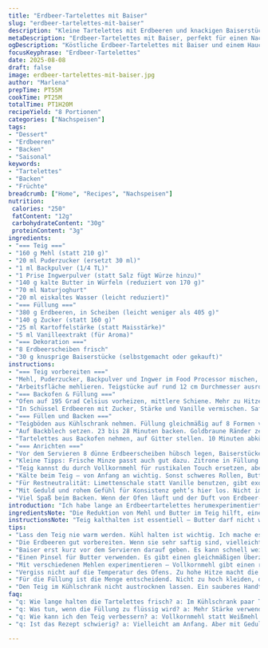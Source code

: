 ```yaml
---
title: "Erdbeer-Tartelettes mit Baiser"
slug: "erdbeer-tartelettes-mit-baiser"
description: "Kleine Tartelettes mit Erdbeeren und knackigen Baiserstücken, gebacken auf einem mürben Boden aus Mehl, Zucker und Butter. Besonders durch eine Prise Ingwerpulver im Teig und ein paar Tropfen Vanilleextrakt in der Füllung. Statt Speisestärke sorgt Kartoffelstärke für ein etwas anderes Mundgefühl. Kühlung ist unverzichtbar, damit die Teiglinge beim Backen nicht schrumpfen. Die Kombination aus säuerlichen Erdbeeren und süßem Baiser ergibt eine Textur mit Kontrast zwischen weich und knusprig. Backzeit variiert je nach Ofen, visuelles und taktiles Feedback nutzt man am besten. Die Meringue kann man selbst oder fertig nehmen, aber frisch macht es mehr her. Unbedingt auf die Temperatur im Ofen achten, sonst wird der Boden zäh oder die Erdbeeren zu matschig."
metaDescription: "Erdbeer-Tartelettes mit Baiser, perfekt für einen Nachmittag. Knusprig, frisch und eine Überraschung durch Ingwer im Teig. Genuss pur."
ogDescription: "Köstliche Erdbeer-Tartelettes mit Baiser und einem Hauch von Ingwer. Ideal für den Kaffeetisch oder einen besonderen Anlass."
focusKeyphrase: "Erdbeer-Tartelettes"
date: 2025-08-08
draft: false
image: erdbeer-tartelettes-mit-baiser.jpg
author: "Marlena"
prepTime: PT55M
cookTime: PT25M
totalTime: PT1H20M
recipeYield: "8 Portionen"
categories: ["Nachspeisen"]
tags:
- "Dessert"
- "Erdbeeren"
- "Backen"
- "Saisonal"
keywords:
- "Tartelettes"
- "Backen"
- "Früchte"
breadcrumb: ["Home", "Recipes", "Nachspeisen"]
nutrition: 
 calories: "250"
 fatContent: "12g"
 carbohydrateContent: "30g"
 proteinContent: "3g"
ingredients:
- "=== Teig ==="
- "160 g Mehl (statt 210 g)"
- "20 ml Puderzucker (ersetzt 30 ml)"
- "1 ml Backpulver (1/4 TL)"
- "1 Prise Ingwerpulver (statt Salz fügt Würze hinzu)"
- "140 g kalte Butter in Würfeln (reduziert von 170 g)"
- "70 ml Naturjoghurt"
- "20 ml eiskaltes Wasser (leicht reduziert)"
- "=== Füllung ==="
- "380 g Erdbeeren, in Scheiben (leicht weniger als 405 g)"
- "140 g Zucker (statt 160 g)"
- "25 ml Kartoffelstärke (statt Maisstärke)"
- "5 ml Vanilleextrakt (für Aroma)"
- "=== Dekoration ==="
- "8 Erdbeerscheiben frisch"
- "30 g knusprige Baiserstücke (selbstgemacht oder gekauft)"
instructions:
- "=== Teig vorbereiten ==="
- "Mehl, Puderzucker, Backpulver und Ingwer im Food Processor mischen, bis gleichmäßig. Butter zugeben. Kurz pulsieren, bis Butter Erbsengröße hat. Nicht zu lange, sonst achtet drauf, dass Fett nicht warm wird. Dann Joghurt und Wasser zugeben. Pulsieren, bis Teig gerade zusammenkommt. Am Rand klebt noch ein wenig, ist okay. Falls zu trocken, paar Tropfen Wasser noch. Vom Cutter in die Hand nehmen, zu Rolle formen, in 8 Stücke schneiden. So bleibt die Temperatur besser erhalten, wichtig für Fluff. Rollen müssen nicht perfekt, rustikal gut."
- "Arbeitsfläche mehlieren. Teigstücke auf rund 12 cm Durchmesser ausrollen, 3 mm dick. Deckel von Tartelettes-Formen fetten (Butter genügt). Teig einschlagen, Ränder schön andrücken, Laminat-Optik entsteht durch kalte Butter. Form mit Teig kühlen, mindestens 25 Minuten. Kühlschrank macht Teig fester, weniger Schrumpfen beim Backen garantiere ich mir so. Vorsicht: zu lang im Kühlschrank trocknen sie aus, abdecken!"
- "=== Backofen & Füllung ==="
- "Ofen auf 195 Grad Celsius vorheizen, mittlere Schiene. Mehr zu Hitze lieber etwas weniger als zu viel. Dadurch verbrennen die Teigränder nicht zu schnell, der Boden wird richtig durchgebacken."
- "In Schüssel Erdbeeren mit Zucker, Stärke und Vanille vermischen. Saft tritt bisschen aus. Hände rühren, damit Beeren aufbrechen, aber nicht matschig werden. Stärke bindet Flüssigkeit, verhindert zu flüssige Füllung. Kartoffelstärke sorgt für weiche, nicht klebrige Konsistenz, eine kleine Eigenschaft, die oft unterschätzt wird."
- "=== Füllen und Backen ==="
- "Teigböden aus Kühlschrank nehmen. Füllung gleichmäßig auf 8 Formen verteilen. Saft dabei möglichst mitverwenden; gibt Geschmack but keine Pfütze. Wichtig ist, dass Füllung nicht zu hoch, max. 1 cm. Sonst backt die Füllung nicht durch, wahrscheinliche Fehlstelle."
- "Auf Backblech setzen. 23 bis 28 Minuten backen. Goldbraune Ränder zeigen Reife, wenn Teig sich ein wenig vom Rand löst, Test mit Zahnstocher machen, keine feuchten Teigstellen sollten am Holz kleben bleiben. Erdbeeren fangen an zu blubbern, leicht blubbern heißt gerade richtig. Zu lang macht Boden hart, der darf aber auch nicht zu weich bleiben."
- "Tartelettes aus Backofen nehmen, auf Gitter stellen. 10 Minuten abkühlen lassen, damit sich Füllung sinnvoll setzt, aber warm servieren ist Geschmackssache."
- "=== Anrichten ==="
- "Vor dem Servieren 8 dünne Erdbeerscheiben hübsch legen, Baiserstücke großzügig darüberstreuen für Knusperfaktor. Baiser bittert schnell, wenn du es zu früh draufgibst, war meine Erfahrung: lieber erst kurz vorm Essen. Wenn man Baiser selbst macht, blendet man Eiweiß mit Zucker und Backpulver steif und backt bei 100 Grad ca. 1 Stunde – trocken und knackig."
- "Kleine Tipps: Frische Minze passt auch gut dazu. Zitrone in Füllung bringt Säure, probiere mal kleine Menge. Wenn Erdbeeren sehr saftig oder matschig, 5-10 Minuten vor Backzeit rausnehmen, sonst droht matschiger Boden."
- "Teig kannst du durch Vollkornmehl für rustikalen Touch ersetzen, aber weniger Butter dann nehmen für Stabilität. Blätterteig bringt schnelles Ergebnis, aber ich mag meinen alten Trick mit Joghurt. Feucht aber nicht klitschig."
- "Kälte beim Teig – von Anfang an wichtig. Sonst schweres Rollen, Butter schmilzt, Krume schwer. Mehr Wasser macht Teig zäher, hier genau richtig dosieren."
- "Für Restneutralität: Limettenschale statt Vanille benutzen, gibt exotische Note. Experimentiert, aber Erdbeeren bleiben Hauptakteur."
- "Mit Geduld und rohem Gefühl für Konsistenz geht’s hier los. Nicht immer auf jede Minute starren, sondern Hingucken, Befühlen und Schnuppern. Oft mehr wert."
- "Viel Spaß beim Backen. Wenn der Ofen läuft und der Duft von Erdbeer-Vanille durch die Küche zieht, genau dann weiß man: kurz vor Glück."
introduction: "Ich habe lange an Erdbeertartelettes herumexperimentiert, bevor ich auf die Idee kam, dem Teig eine Prise Ingwer zu geben – sorgt für Überraschung auf der Zunge. Außerdem die Vanille in der Füllung, statt nur Erdbeeren pur. Bewährt hat sich auch der Wechsel von Mais- zu Kartoffelstärke, die gibt besser die Bindung, ohne klebrigen Nachgeschmack. Perfekte Kühle für den Teig, sonst wird es schwer zu verarbeiten. Das langsame Backen auf mittlerer Hitze macht goldene Böden, der Fehler liegt oft im zu schnellen Backen – Ränder verbrennen, Mitte bleibt roh. Die Baiserstücke streue ich gern ganz frisch vor dem Servieren drüber, früher geht gar nicht – sie verlieren die Knusprigkeit in der feuchten Erdbeerfüllung. Erwärmt, voller Duft, ideal für späten Nachmittag mit Kaffee oder Tee."
ingredientsNote: "Die Reduktion von Mehl und Butter im Teig hilft, eine leichtere Konsistenz zu erzielen, die trotzdem stabil bleibt. Die Zugabe von Ingwer ersetzt Salz und bringt Spannung. Kartoffelstärke statt Maisstärke sorgt für geschmeidige, nicht klebrige Füllung. Wassermenge im Teig bewusst reduziert, sonst zu feucht. Joghurt sorgt für saure Frische und geschmeidige Textur, lässt aber immer wieder Variationen zu. Wer keinen Joghurt mag, kann auch saure Sahne nehmen, aber Joghurt gibt gesunde Säure. Baiser kannst du selbst backen, Zucker leicht reduzieren oder Vanilleextrakt mit einarbeiten. Der Zucker im Teig ist auf Puderzucker umgestellt, um besser mit den kalten Butterstückchen zu vermischen."
instructionsNote: "Teig kalthalten ist essentiell – Butter darf nicht warm werden, sonst keine luftige Krume. Pulsieren statt langes Mixen bewahrt Textur. Formen vor dem Backen mindestens 25 Minuten kühlen, sonst schrumpfen sie beim Backen. Erdbeerfüllung sollte gleichmäßig, nicht zu dick verteilt werden; Bindemittel (Kartoffelstärke) verhindert matschige Massen. Backzeit immer mit Augenmaß, nicht starr nach Uhr gehen. Sobald Ränder goldbraun und Füllung anfängt blubbern, lohnt sich Test mit Zahnstocher. Nach dem Backen abkühlen lassen, damit sich die Masse setzt, sonst läuft alles beim Anrichten eher auseinander. Baiser erst kurz vor dem Servieren auftragen, um Knusprigkeit zu bewahren. Kleines Detail, dass oft ignoriert wird. Experiment mit Zitronen- oder Limettenschale zum Aromatisieren lohnt sich, ergänzt Erdbeeren wunderbar. Wer auf Nummer sicher gehen will, kann die Füllung in kleinen Schalen vorbacken und später in den Tartelettes platzieren."
tips:
- "Lass den Teig nie warm werden. Kühl halten ist wichtig. Ich mache es oft in kleinen Portionen. So bleibt die Butter fest. Das ist der Schlüssel für eine luftige Krume. Besser nicht zu lange mixen, pulsierend arbeiten. Der Teig sollte nicht zu viel Wärme aufnehmen."
- "Die Erdbeeren gut vorbereiten. Wenn sie sehr saftig sind, vielleicht etwas Zucker reduzieren. So wird die Füllung nicht zu flüssig. Und der Geschmack ist intensiver. Ich lasse sie in der Mischung mit Stärke ziehen. So binden sie gut und werden nicht matschig."
- "Baiser erst kurz vor dem Servieren darauf geben. Es kann schnell weich werden. Ich habe gelernt, dass frisches Baiser die Tartelettes aufwertet. Wenn man die Baiser selbst macht, 100 Grad für eine Stunde backen, perfekt für knusprige Stücke."
- "Einen Pinsel für Butter verwenden. Es gibt einen gleichmäßigen Überzug. Achte darauf, alle Ränder gut zu fetten. Die Tartelettes sollten nicht anhaften. Ich habe einige Formen, die ich regelmäßig öle. Das halte ich für wichtig."
- "Mit verschiedenen Mehlen experimentieren – Vollkornmehl gibt einen robusteren Geschmack. Aber dann weniger Butter verwenden. Ich finde, das ist ein feiner Unterschied. Ein bisschen Limettenschale in die Füllung bringt frische Aromen."
- "Vergiss nicht auf die Temperatur des Ofens. Zu hohe Hitze macht die Böden zäh. Überwachung ist hier unerlässlich. Ich stelle eine Uhr, aber schaue oft hinein. Sobald es anfängt zu blubbern, weiß ich: fast fertig."
- "Für die Füllung ist die Menge entscheidend. Nicht zu hoch kleiden, das gibt Druck. Ein Zentimeter Höhe ist ideal. Bei zu viel läuft alles über. Ich habe erlebt, dass kleine Formen manchmal einfacher sind."
- "Den Teig im Kühlschrank nicht austrocknen lassen. Ein sauberes Handtuch darüber ist gut. Achte auf das Gewicht des Teigs beim Ausrollen. Zu viel Druck macht ihn zäh, weniger ist mehr. Ich mache das oft auf einem leicht bemehlten Tisch."
faq:
- "q: Wie lange halten die Tartelettes frisch? a: Im Kühlschrank paar Tage. Aber am besten frisch genießen. Wenn du sie einfrierst, achte auf die Baiser – die verlieren Croquant."
- "q: Was tun, wenn die Füllung zu flüssig wird? a: Mehr Stärke verwenden, aber dosiert. Ich habe auch Zimt ausprobiert für etwas mehr Aroma. Das gibt schöne Komplexität."
- "q: Wie kann ich den Teig verbessern? a: Vollkornmehl statt Weißmehl verwenden für mehr Geschmack. Die Buttermenge anpassen, aber experimentiere. Besser langsam inspirieren."
- "q: Ist das Rezept schwierig? a: Vielleicht am Anfang. Aber mit Geduld wird es einfacher. Oft richtige Temperatur und Timing entscheidend. Vertraue deinen Sinnen, hör auf die Küche."

---
```

